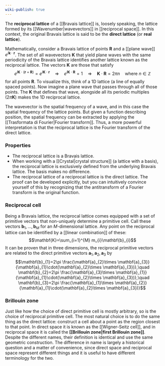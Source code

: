 ```yaml
---
wiki-publish: true
---
```

The **reciprocal lattice** of a [[Bravais lattice]] is, loosely speaking, the lattice formed by its [[Wavenumber|wavevectors]] in [[reciprocal space]]. In this context, the original Bravais lattice is said to be the **direct lattice** (or **real lattice**).

Mathematically, consider a Bravais lattice of points $\mathbf{R}$ and a [[plane wave]] $e^{i\mathbf{k}\cdot \mathbf{r}}$. The set of all wavevectors $\mathbf{K}$ that yield plane waves with the same periodicity of the Bravais lattice identifies another lattice known as the reciprocal lattice. The vectors $\mathbf{K}$ are those that satisfy
$$e^{i\mathbf{K}\cdot (\mathbf{r}+\mathbf{R})}=e^{i\mathbf{K}\cdot \mathbf{r}}\quad \Rightarrow\quad e^{i\mathbf{K}\cdot \mathbf{R}}=1\quad\Rightarrow \quad \mathbf{K}\cdot \mathbf{R}=2\pi n\quad\text{where }n\in \mathbb{Z}$$
for all points $\mathbf{R}$. To visualize this, think of a 1D lattice (a line of equally spaced points). Now imagine a plane wave that passes through all of those points. The $\mathbf{K}$ that defines that wave, alongside all its periodic multiples ($2\pi \mathbf{K}$) makes the 1D reciprocal lattice.

The wavevector is the spatial frequency of a wave, and in this case the spatial frequency of the lattice points. But given a function describing position, the spatial frequency can be extracted by applying the [[Trasformata di Fourier|Fourier transform]]. Thus, a more powerful interpretation is that the reciprocal lattice is the Fourier transform of the direct lattice.
### Properties
- The reciprocal lattice is a Bravais lattice.
- When working with a [[Crystal|crystal structure]] (a lattice with a basis), the reciprocal lattice is exclusively defined from the underlying Bravais lattice. The basis makes no difference.
- The reciprocal lattice of a reciprocal lattice is the direct lattice. The proof can be developed explicitly, but you can intuitively convince yourself of this by recognizing that the antitransform of a Fourier transform is the original function.
### Reciprocal cell
Being a Bravais lattice, the reciprocal lattice comes equipped with a set of primitive vectors that non-uniquely determine a primitive cell. Call these vectors $\mathbf{b}_{1},\ldots,\mathbf{b}_{M}$ for an $M$-dimensional lattice. Any point on the reciprocal lattice can be identified by a [[linear combination]] of these:
$$\mathbf{K}=\sum_{i=1}^{M} m_{i}\mathbf{b}_{i}$$
It can be proven that in three dimensions, the reciprocal primitive vectors are related to the direct primitive vectors $\mathbf{a}_{1},\mathbf{a}_{2},\mathbf{a}_{3}$ by
$$\mathbf{b}_{1}=2\pi \frac{\mathbf{a}_{2}\times \mathbf{a}_{3}}{\mathbf{a}_{1}\cdot(\mathbf{a}_{2}\times \mathbf{a}_{3})},\quad \mathbf{b}_{2}=2\pi \frac{\mathbf{a}_{3}\times \mathbf{a}_{1}}{\mathbf{a}_{1}\cdot(\mathbf{a}_{2}\times \mathbf{a}_{3})},\quad \mathbf{b}_{3}=2\pi \frac{\mathbf{a}_{1}\times \mathbf{a}_{2}}{\mathbf{a}_{1}\cdot(\mathbf{a}_{2}\times \mathbf{a}_{3})}$$
### Brillouin zone
Just like how the choice of direct primitive cell is mostly arbitrary, so is the choice of reciprocal primitive cell. The most natural choice is to do the same thing as the direct lattice: construct a cell about a point as the region closest to that point. In direct space it is known as the [[Wigner-Seitz cell]], and in reciprocal space it is called the **[[Brillouin zone|first Brillouin zone]]**. Despite the different names, their definition is identical and use the same geometric construction. The difference in name is largely a historical question and a matter of convenience, since direct space and reciprocal space represent different things and it is useful to have different terminology for the two.